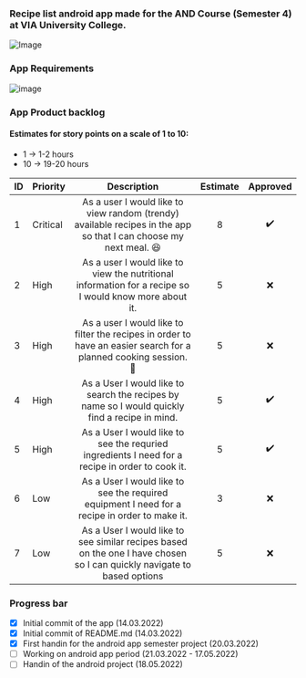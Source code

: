### Recipe list android app made for the AND Course (Semester 4) at VIA University College. 
![Image](https://upload.wikimedia.org/wikipedia/commons/5/5d/VIA_UC_logo.png)

### App Requirements
![image](https://user-images.githubusercontent.com/82092907/158166131-3505404a-68cc-41ae-8492-ffe9cf5207d6.png)

### App Product backlog
#### Estimates for story points on a scale of 1 to 10:
- 1 -> 1-2 hours
- 10 -> 19-20 hours

| ID | Priority | Description   | Estimate  | Approved | 
| -- | -------  |:-------------:| :--------:| :------: | 
| 1  | Critical | As a user I would like to view random (trendy) available recipes in the app so that I can choose my next meal. 😆 |   8     | ✔️ | 
| 2  | High | As a user I would like to view the nutritional information for a recipe so I would know more about it.|    5     | ❌      |
| 3  | High | As a user I would like to filter the recipes in order to have an easier search for a planned cooking session. 🤣 |    5     | ❌      |
| 4  | High | As a User I would like to search the recipes by name so I would quickly find a recipe in mind.|    5     | ✔️      |
| 5  | High | As a User I would like to see the requried ingredients I need for a recipe in order to cook it.|    5     | ✔️      |
| 6  | Low | As a User I would like to see the required equipment I need for a recipe in order to make it.  |    3     | ❌      |
| 7  | Low | As a User I would like to see similar recipes based on the one I have chosen so I can quickly navigate to based options  |    5     | ❌      |

### Progress bar
- [x] Initial commit of the app (14.03.2022)
- [x] Initial commit of README.md (14.03.2022) 
- [x] First handin for the android app semester project (20.03.2022)
- [ ] Working on android app period (21.03.2022 - 17.05.2022)
- [ ] Handin of the android project (18.05.2022)
